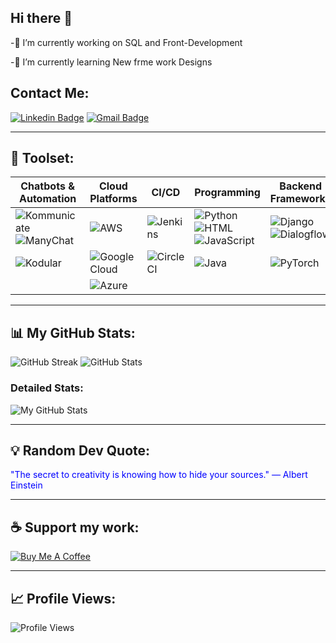 ## Hi there 👋

<!--
**vooturiavinash/vooturiavinash** is a ✨ _special_ ✨ repository because its `README.md` (this file) appears on your GitHub profile.

Here are some ideas to get you started:
-->

-🔭 I’m currently working on SQL and Front-Development 


-🌱 I’m currently learning New frme work Designs

 
## Contact Me:
[![Linkedin Badge](https://img.shields.io/badge/-Rakesh-blue?style=flat-square&logo=Linkedin&logoColor=white&link=https://www.linkedin.com/in/gamidi-rakesh-a5ba87292)](https://www.linkedin.com/in/gamidi-rakesh-a5ba87292)
[![Gmail Badge](https://img.shields.io/badge/-rakeshgamidi564@gmail.com-c14438?style=flat-square&logo=Gmail&logoColor=white&link=mailto:rakeshgamidi564@gmail.com)](mailto:rakeshgamidi564@gmail.com)

---

## 🚀 Toolset:
| Chatbots & Automation | Cloud Platforms | CI/CD | Programming | Backend Frameworks | Databases |
| --- | --- | --- | --- | --- | --- |
| ![Kommunicate](https://img.shields.io/badge/-Kommunicate-00C7B7?style=flat-square&logo=kommunicate) ![ManyChat](https://img.shields.io/badge/-ManyChat-0078FF?style=flat-square&logo=manychat) | ![AWS](https://img.shields.io/badge/-AWS-232F3E?style=flat-square&logo=amazon-aws) | ![Jenkins](https://img.shields.io/badge/-Jenkins-D24939?style=flat-square&logo=jenkins) | ![Python](https://img.shields.io/badge/-Python-3776AB?style=flat-square&logo=python) ![HTML](https://img.shields.io/badge/-HTML-E34F26?style=flat-square&logo=html5) ![JavaScript](https://img.shields.io/badge/-JavaScript-F7DF1E?style=flat-square&logo=javascript) | ![Django](https://img.shields.io/badge/-Django-092E20?style=flat-square&logo=django) ![Dialogflow](https://img.shields.io/badge/-Dialogflow-FF9800?style=flat-square&logo=dialogflow) | ![MySQL](https://img.shields.io/badge/-MySQL-4479A1?style=flat-square&logo=mysql) |
| ![Kodular](https://img.shields.io/badge/-Kodular-5C2D91?style=flat-square&logo=kodular) | ![Google Cloud](https://img.shields.io/badge/-Google%20Cloud-4285F4?style=flat-square&logo=google-cloud) | ![CircleCI](https://img.shields.io/badge/-CircleCI-343434?style=flat-square&logo=circleci) | ![Java](https://img.shields.io/badge/-Java-007396?style=flat-square&logo=java) | ![PyTorch](https://img.shields.io/badge/-PyTorch-EE4C2C?style=flat-square&logo=pytorch) | ![PostgreSQL](https://img.shields.io/badge/-PostgreSQL-336791?style=flat-square&logo=postgresql) |
|  | ![Azure](https://img.shields.io/badge/-Azure-0078D4?style=flat-square&logo=microsoft-azure) |  |  |  |  |

---

## 📊 My GitHub Stats:
![GitHub Streak](https://github-readme-streak-stats.herokuapp.com/?user=RAKESH-564&theme=radical)
![GitHub Stats](https://github-readme-stats.vercel.app/api?username=RAKESH-564&show_icons=true&theme=radical)

### Detailed Stats:
![My GitHub Stats](https://raw.githubusercontent.com/RAKESH-564/RAKESH-564/main/Screenshot%202024-10-14%20230159.png)

---

## 💡 Random Dev Quote:
<!-- QUOTE START -->
<span style="color:blue;">"The secret to creativity is knowing how to hide your sources."                               — Albert Einstein</span>
<!-- QUOTE END -->

---

## ☕ Support my work:
[![Buy Me A Coffee](https://img.shields.io/badge/-Buy%20Me%20A%20Coffee-FFDD00?style=flat-square&logo=buy-me-a-coffee&logoColor=black&link=https://www.buymeacoffee.com/yourprofile)](https://www.buymeacoffee.com/yourprofile)

---

## 📈 Profile Views:
![Profile Views](https://komarev.com/ghpvc/?username=RAKESH-564&color=blue)

